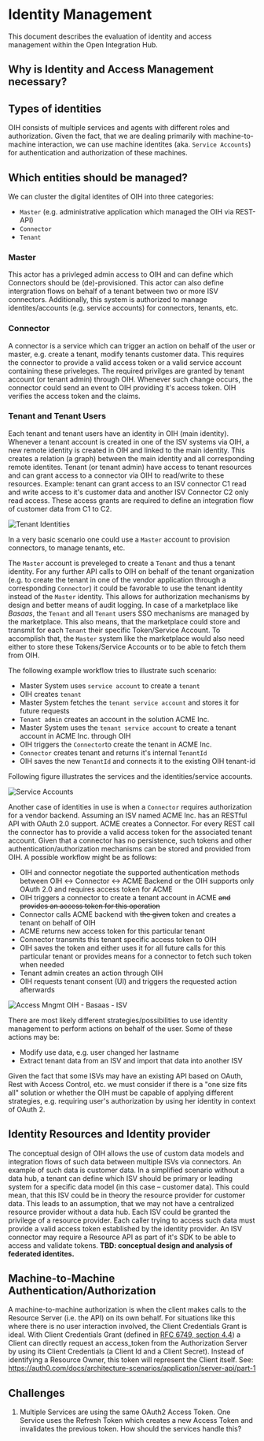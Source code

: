 # Identity Management

 This document describes the evaluation of identity and access management within the Open Integration Hub.

 ## Why is Identity and Access Management necessary?



 ## Types of identities
 OIH consists of multiple services and agents with different roles and authorization. Given the fact, that we are dealing primarily with machine-to-machine interaction, we can use machine identites (aka. `Service Accounts`) for authentication and authorization of these machines.


 ## Which entities should be managed?

 We can cluster the digital identites of OIH into three categories:
 * `Master` (e.g. administrative application which managed the OIH via REST-API)
 * `Connector`
 * `Tenant`


 ### Master
 This actor has a privleged admin access to OIH and can define which Connectors should be (de)-provisioned. This actor can also define intergration flows on behalf of a tenant between two or more ISV connectors.
 Additionally, this system is authorized to manage identites/accounts (e.g. service accounts) for connectors, tenants, etc.

 ### Connector
 A connector is a service which can trigger an action on behalf of the user or master, e.g. create a tenant, modify tenants customer data. This requires the connector to provide a valid access token or a valid service account containing these priveleges. The required privilges are granted by tenant account (or tenant admin) through OIH. Whenever such change occurs, the connector could send an event to OIH providing it's access token. OIH verifies the access token and the claims.

 ### Tenant and Tenant Users
 Each tenant and tenant users have an identity in OIH (main identity). Whenever a tenant account is created in one of the ISV systems via OIH, a new remote identity is created in OIH and linked to the main identity. This creates a relation (a graph) between the main identity and all corresponding remote identites.
 Tenant (or tenant admin) have access to tenant resources and can grant access to a connector via OIH to read/write to these resources.
 Example: tenant can grant access to an ISV connector C1 read and write access to it's customer data and another ISV Connector C2 only read access. These access grants are required to define an integration flow of customer data from C1 to C2.

 ![Tenant Identities](identites-linked.png)




 In a very basic scenario one could use a `Master` account to provision connectors, to manage tenants, etc.

 The `Master` account is preveleged to create a `Tenant` and thus a tenant identity. For any further API calls to OIH on behalf of the tenant organization (e.g. to create the tenant in one of the vendor application through a corresponding `Connector`) it could be favorable to use the tenant identity instead of the `Master` identity. This allows for authorization mechanisms by design and better means of audit logging. In case of a marketplace like _Basaas_, the `Tenant` and all `Tenant` users   SSO mechanisms are managed by the marketplace. This also means, that the marketplace could store and transmit for each `Tenant` their specific Token/Service Account. To accomplish that, the `Master` system like the marketplace would also need either to store these Tokens/Service Accounts or to be able to fetch them from OIH.

 The following example workflow tries to illustrate such scenario:


 * Master System uses `service account` to create a `tenant`
  * OIH creates `tenant`
  * Master System fetches the `tenant service account` and stores it for future requests
 * `Tenant admin` creates an account in the solution ACME Inc.
  * Master System uses the `tenant service account` to create a tenant account in ACME Inc. through OIH
  * OIH triggers the `Connector`to create the tenant in ACME Inc.
  * `Connector` creates tenant and returns it's internal `TenantId`
  * OIH saves the new `TenantId` and connects it to the existing OIH tenant-id

 Following figure illustrates the services and the identities/service accounts.

 ![Service Accounts](identites-oih.png)


 Another case of identities in use is when a `Connector` requires authorization for a vendor backend. Assuming an ISV named ACME Inc. has an RESTful API with OAuth 2.0 support. ACME creates a Connector. For every REST call the connector has to provide a valid access token for the associated tenant account. Given that a connector has no persistence, such tokens and other authentication/authorization mechanisms can be stored and provided from OIH. A possible workflow might be as follows:
 * OIH and connector negotiate the supported authentication methods between OIH ↔ Connector ↔ ACME Backend or the OIH supports only OAuth 2.0 and requires access token for ACME
 * OIH triggers a connector to create a tenant account in ACME ~~and provides an access token for this operation~~
 * Connector calls ACME backend with ~~the given~~ token and creates a tenant on behalf of OIH
 * ACME returns new access token for this particular tenant
 * Connector transmits this tenant specific access token to OIH
 * OIH saves the token and either uses it for all future calls for this particular tenant or provides means for a connector to fetch such token when needed
 * Tenant admin creates an action through OIH
 * OIH requests tenant consent (UI) and triggers the requested action afterwards

 ![Access Mngmt OIH - Basaas - ISV](access-mngmt-oih-basaas-isv.png)


 There are most likely different strategies/possibilities to use identity management to perform actions on behalf of the user. Some of these actions may be:
 * Modify use data, e.g. user changed her lastname
 * Extract tenant data from an ISV and import that data into another ISV

 Given the fact that some ISVs may have an existing API based on OAuth, Rest with Access Control, etc. we must consider if there is a "one size fits all" solution or whether the OIH must be capable of applying different strategies, e.g. requiring user's authorization by using her identity in context of OAuth 2.



 ## Identity Resources and Identity provider


 The conceptual design of OIH allows the use of custom data models and integration flows of such data between multiple ISVs via connectors. An example of such data is customer data. In a simplified scenario without a data hub, a tenant can define which ISV should be primary or leading system for a specific data model (in this case – customer data). This could mean, that this ISV could be in theory the resource provider for customer data. This leads to an assumption, that we may not have a centralized resource provider without a data hub. Each ISV could be granted the privilege of a resource provider. Each caller trying to access such data must provide a valid access token established by the identity provider. An ISV connector may require a Resource API as part of it's SDK to be able to access and validate tokens.
 **TBD: conceptual design and analysis of federated identites.**



 ## Machine-to-Machine Authentication/Authorization

 A machine-to-machine authorization is when the client makes calls to the Resource Server (i.e. the API) on its own behalf.
 For situations like this where there is no user interaction involved, the Client Credentials Grant is ideal. With Client Credentials Grant (defined in [RFC 6749, section 4.4](https://tools.ietf.org/html/rfc6749#section-4.4)) a Client can directly request an access_token from the Authorization Server by using its Client Credentials (a Client Id and a Client Secret). Instead of identifying a Resource Owner, this token will represent the Client itself.
 See: https://auth0.com/docs/architecture-scenarios/application/server-api/part-1


 ## Challenges

 1. Multiple Services are using the same OAuth2 Access Token. One Service uses the Refresh Token which creates a new Access Token and invalidates the previous token. How should the services handle this?

